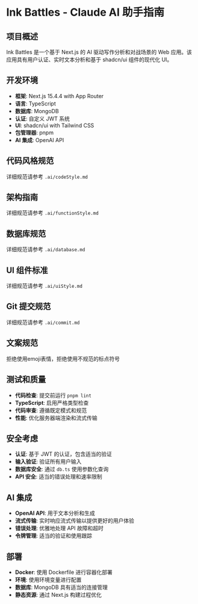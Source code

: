 # Ink Battles - Claude AI 助手指南

## 项目概述

Ink Battles 是一个基于 Next.js 的 AI 驱动写作分析和对战场景的 Web 应用。该应用具有用户认证、实时文本分析和基于 shadcn/ui 组件的现代化 UI。

## 开发环境

- **框架**: Next.js 15.4.4 with App Router
- **语言**: TypeScript
- **数据库**: MongoDB
- **认证**: 自定义 JWT 系统
- **UI**: shadcn/ui with Tailwind CSS
- **包管理器**: pnpm
- **AI 集成**: OpenAI API

## 代码风格规范
详细规范请参考 `.ai/codeStyle.md`

## 架构指南
详细规范请参考 `.ai/functionStyle.md`

## 数据库规范
详细规范请参考 `.ai/database.md`

## UI 组件标准
详细规范请参考 `.ai/uiStyle.md`

## Git 提交规范
详细规范请参考 `.ai/commit.md`

## 文案规范
拒绝使用emoji表情，拒绝使用不规范的标点符号

## 测试和质量

- **代码检查**: 提交前运行 `pnpm lint`
- **TypeScript**: 启用严格类型检查
- **代码审查**: 遵循既定模式和规范
- **性能**: 优化服务器端渲染和流式传输

## 安全考虑

- **认证**: 基于 JWT 的认证，包含适当的验证
- **输入验证**: 验证所有用户输入
- **数据库安全**: 通过 `db.ts` 使用参数化查询
- **API 安全**: 适当的错误处理和速率限制

## AI 集成

- **OpenAI API**: 用于文本分析和生成
- **流式传输**: 实时响应流式传输以提供更好的用户体验
- **错误处理**: 优雅地处理 API 故障和超时
- **令牌管理**: 适当的验证和使用跟踪

## 部署

- **Docker**: 使用 Dockerfile 进行容器化部署
- **环境**: 使用环境变量进行配置
- **数据库**: MongoDB 具有适当的连接管理
- **静态资源**: 通过 Next.js 构建过程优化